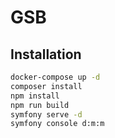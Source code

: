 # GSB


## Installation


```bash
docker-compose up -d
composer install
npm install
npm run build
symfony serve -d
symfony console d:m:m
```
